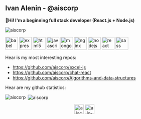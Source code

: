 ## Ivan Alenin - @aiscorp  

**👋Hi! I'm a beginning full stack developer (React.js + Node.js)**

<p align="left"> <img src="https://komarev.com/ghpvc/?username=aiscorp" alt="aiscorp" /> </p>

<p align="left"><img src="https://www.vectorlogo.zone/logos/babeljs/babeljs-icon.svg" alt="babel" width="40" height="40"/> <img src="https://devicons.github.io/devicon/devicon.git/icons/express/express-original-wordmark.svg" alt="express" width="40" height="40"/> <img src="https://devicons.github.io/devicon/devicon.git/icons/html5/html5-original-wordmark.svg" alt="html5" width="40" height="40"/> <img src="https://devicons.github.io/devicon/devicon.git/icons/javascript/javascript-original.svg" alt="javascript" width="40" height="40"/> <img src="https://devicons.github.io/devicon/devicon.git/icons/mongodb/mongodb-original-wordmark.svg" alt="mongodb" width="40" height="40"/> <img src="https://devicons.github.io/devicon/devicon.git/icons/nginx/nginx-original.svg" alt="nginx" width="40" height="40"/> <img src="https://devicons.github.io/devicon/devicon.git/icons/nodejs/nodejs-original-wordmark.svg" alt="nodejs" width="40" height="40"/> <img src="https://devicons.github.io/devicon/devicon.git/icons/react/react-original-wordmark.svg" alt="react" width="40" height="40"/> <img src="https://devicons.github.io/devicon/devicon.git/icons/sass/sass-original.svg" alt="sass" width="40" height="40"/></p>

Hear is my most interesting repos:
- https://github.com/aiscorp/excel-js
- https://github.com/aiscorp/chat-react
- https://github.com/aiscorp/Algorithms-and-data-structures

Hear are my github statistics:  
<p><img align="left" src="https://github-readme-stats.vercel.app/api/top-langs/?username=aiscorp&layout=compact&hide=html" alt="aiscorp" /></p>

<p>&nbsp;<img align="center" src="https://github-readme-stats.vercel.app/api?username=aiscorp&show_icons=true" alt="aiscorp" /></p>

<p align="center">
<a href="https://fb.com/aiscorp" target="blank"><img align="center" src="https://cdn.jsdelivr.net/npm/simple-icons@3.0.1/icons/facebook.svg" alt="aiscorp" height="30" width="30" /></a>
<a href="https://www.youtube.com/c/ais-code" target="blank"><img align="center" src="https://cdn.jsdelivr.net/npm/simple-icons@3.0.1/icons/youtube.svg" alt="ais-code" height="30" width="30" /></a>
</p>
